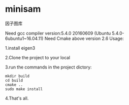 # minisam

因子图库

Need gcc compiler version:5.4.0 20160609 (Ubuntu 5.4.0-6ubuntu1~16.04.11)
Need Cmake above version 2.6
Usage:

1.install eigen3 

2.Clone the project to your local

3.run the commands in the project dictory: 

	mkdir build
	cd build
	cmake ..
	sudo make install
	
4.That's all.
